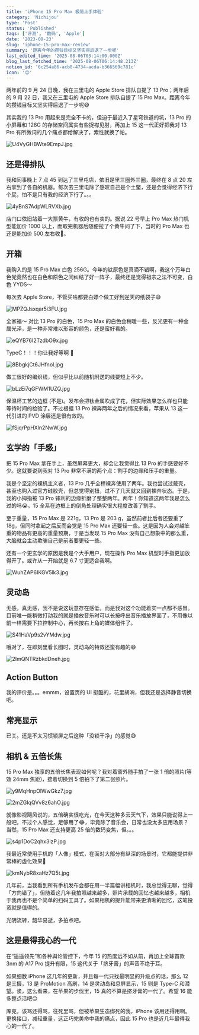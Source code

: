 ```yaml
---
title: 'iPhone 15 Pro Max 极简上手体验'
category: 'Nichijou'
type: 'Post'
status: 'Published'
tags: ['评测', '数码', 'Apple']
date: '2023-09-23'
slug: 'iphone-15-pro-max-review'
summary: '距离今年的攒钱目标又坚实得后退了一步呢'
last_edited_time: '2025-08-06T03:14:00.000Z'
blog_last_fetched_time: '2025-08-06T06:14:48.213Z'
notion_id: '6c254a86-acb8-4734-acda-b366569c781c'
icon: '😊'
---
```


两年前的 9 月 24 日晚，我在三里屯的 Apple Store 排队自提了 13 Pro；两年后的 9 月 22 日，我又在三里屯的 Apple Store 排队自提了 15 Pro Max。距离今年的攒钱目标又坚实得后退了一步呢😅

其实我的 13 Pro 用起来是完全不卡的，但迫于最近入了星穹铁道的坑，13 Pro 的小屏幕和 128G 的存储空间属实有些捉襟见肘，再加上 15 这一代正好把我对 13 Pro 有所微词的几个痛点都给解决了，索性就换了帕。

![U4VyGHBWte9EmpJ.jpg](https://cdn.sa.net/2024/03/16/U4VyGHBWte9EmpJ.jpg)

## 还是得排队

我和同事晚上 7 点 45 到达了三里屯店，依旧是里三圈外三圈，最终在 8 点 20 左右拿到了各自的机器。每次去三里屯除了感叹自己是个土鳖，还是会觉得经济下行个屁，怕不是只有我的经济下行了。。。

![4yBnS7AdpWLRVXb.jpg](https://cdn.sa.net/2024/03/16/4yBnS7AdpWLRVXb.jpg)

店门口依旧站着一大票黄牛，有收的也有卖的。据说 22 号早上 Pro Max 热门机型能加价 1000 以上，而取完机器后随便拉了个黄牛问了下，当时的 Pro Max 也还是能加价 500 左右收🥲。

## 开箱

我购入的是 15 Pro Max 白色 256G。今年的钛原色是真滴不错啊，我这个万年白色党竟然也在白色和原色之间纠结了好一阵子，最终还是觉得祖宗之法不可变，白色 YYDS～

每次去 Apple Store，不管买啥都要白嫖个做工好到逆天的纸袋子😅

![MPZQJsxqar5i3FU.jpg](https://cdn.sa.net/2024/03/16/MPZQJsxqar5i3FU.jpg)

全家福～ 对比 13 Pro 的白色，15 Pro Max 的白色会稍暖一些，反光更有一种金属光泽，是一种非常难以形容的颜色，还是蛮好看的。

![eQYB76I2TzdbO9x.jpg](https://cdn.sa.net/2024/03/16/eQYB76I2TzdbO9x.jpg)

TypeC！！！你让我好等啊 🫠

![8BbgkjCt6JHfnol.jpg](https://cdn.sa.net/2024/03/16/8BbgkjCt6JHfnol.jpg)

做工很好的编织线，但似乎比以前随机附送的线要短上不少。

![bLzEi7qGFWM1UZQ.jpg](https://cdn.sa.net/2024/03/16/bLzEi7qGFWM1UZQ.jpg)

保温杯工艺的边框 (不是)。发布会把钛金属吹成了花，但实际效果怎么样也只能等待时间的检验了。不过根据 13 Pro 裸奔两年之后的情况来看，苹果从 13 这一代引进的 PVD 涂层还是很有效的。

![fSjqrPpHXln2NwW.jpg](https://cdn.sa.net/2024/03/16/fSjqrPpHXln2NwW.jpg)

## 玄学的「手感」

把 15 Pro Max 拿在手上，虽然屏幕更大，却会让我觉得比 13 Pro 的手感要好不少。这就要说到我对 13 Pro 非常不满的两个点：割手的边缘和压手的重量。

我是个坚定的裸机主义者，13 Pro 几乎全程裸奔使用了两年。我也尝试过戴壳，甚至也购入过官方硅胶壳，但总觉得别扭，过不了几天就又回到裸奔状态。于是，我的小拇指被 13 Pro 锋利的边缘折磨了整整两年。两年！你知道这两年我是怎么过的吗😭。15 全系在边框上的倒角处理确实很大程度改善了割手。

至于重量，15 Pro Max 是 221g，13 Pro 是 203 g，虽然前者比后者还要重了 18g，但同时拿起之后反而会觉是 15 Pro Max 还要轻一些。这是因为人会对越笨重的物品有更高的重量预期，于是当发现 15 Pro Max 没有自己想象中的那么重，大脑就会主动欺骗自己是前者要更轻一些。

还有一个更玄学的原因是我是个大手用户，现在操作 Pro Max 机型时手指更加放得开了。或许从一开始就是 6.7 寸更适合我啊。

![WuhZAP6IKGV5lk3.jpg](https://cdn.sa.net/2024/03/16/WuhZAP6IKGV5lk3.jpg)

## **灵动岛**

无感，真无感，我不是说这玩意存在感低，而是我对这个功能着实一点都不感冒。目前唯一能稍微打动我的就是播放音乐时可以长按呼出音乐播放界面了，不用像以前一样需要下拉控制中心，再长按右上角的媒体组件了。

![S41HaVp9s2vYMdw.jpg](https://cdn.sa.net/2024/03/16/S41HaVp9s2vYMdw.jpg)

哦对了，在即刻里看长图时，灵动岛的特效还蛮有趣的😄

![2ImQNTRzbkdDneh.jpg](https://cdn.sa.net/2024/03/16/2ImQNTRzbkdDneh.jpg)

## Action Button

我的评价是。。。emmm，设置页的 UI 挺酷的，花里胡哨，但我还是选择静音切换吧。

## 常亮显示

已关。还是不太习惯锁屏之后这种「没锁干净」的感觉😅

## 相机 & 五倍长焦

15 Pro Max 独享的五倍长焦表现如何呢？我对着窗外随手拍了一张 1 倍的照片(等效 24mm 焦距)，接着切换到 5 倍拍下了第二张照片。

![y9MqHnpOlWwGkz7.jpg](https://cdn.sa.net/2024/03/16/y9MqHnpOlWwGkz7.jpg)

![2mZGIqQVv8z6ahO.jpg](https://cdn.sa.net/2024/03/16/2mZGIqQVv8z6ahO.jpg)

就像影视飓风说的，五倍确实很吃光，在今天这种多云天气下，效果只能说得上一般吧，不过个人感觉，足够用了😂，毕竟除了音乐会，日常也没太多应用场景？当然，15 Pro Max 还支持更高 25 倍的数码变焦，但。。。

![s4p1DoC2qhx3lzP.jpg](https://cdn.sa.net/2024/03/16/s4p1DoC2qhx3lzP.jpg)

我最近常使用手机的「人像」模式，在面对大部分有纵深的场景时，它都能提供非常棒的虚化效果🤞

![kmNybR8xaHz7Q5t.jpg](https://cdn.sa.net/2024/03/16/kmNybR8xaHz7Q5t.jpg)

几年前，当我看到所有手机发布会都在用一半篇幅讲相机时，我总觉得无聊，觉得「方向错了」，但随着这几年我拍照越来越多，照片承载的回忆也越来越多，相机于我再也不是个简单的扫码工具了。如果相机的提升能带来更清晰的回忆，这笔投资就是值得的。

光阴流转，韶华易逝，多拍点吧。

## 这是最得我心的一代

在“遥遥领先”和各种舆论管控下，今年 15 的热度远不如从前，再加上全球首款 3nm 的 A17 Pro 提升有限，15 这代关于「挤牙膏」的声音不绝于耳。

如果细数 iPhone 这几年的更新，并且每一代只找最明显的升级点的话，那么 12 是三摄，13 是 ProMotion 高刷，14 是灵动岛和息屏显示，15 则是 Type-C 和潜望。诶，这么看来，在苹果的步伐里，15 真的不算是挤牙膏的一代了。希望 16 能多整点活吧😌

库克，该骂还得骂，往死里骂，但被苹果生态绑死的我，iPhone 该用还得用啊。更换接口，减轻重量，这正巧完美命中我的痛点，因此 15 Pro 也是近几年最得我心的一代了。

